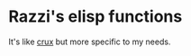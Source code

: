 # Razzi's elisp functions

It's like [crux](https://github.com/bbatsov/crux) but more specific to my needs.



